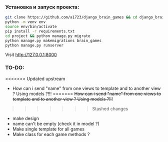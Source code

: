 ### Установка и запуск проекта:
```bash
git clone https://github.com/a1723/django_brain_games && cd django_brain_games
python -m venv env
source env/bin/activate
pip install -r requirements.txt
cd project && python manage.py migrate
python manage.py makemigrations brain_games
python manage.py runserver
```
Visit http://127.0.0.1:8000




### TO-DO:
<<<<<<< Updated upstream
- How can i send "name" from one views to template and to another view ? Using models ?!!!
=======
<del> How can i send "name" from one views to template and to another view ? Using models ?!!! </del>
>>>>>>> Stashed changes
- make design
- name can't be empty (check it in model ?)
- Make single template for all games
- Make class for each game methods ? 
